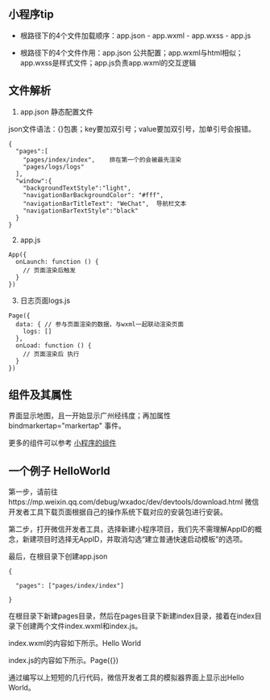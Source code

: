 ## 小程序tip

- 根路径下的4个文件加载顺序：app.json - app.wxml - app.wxss - app.js

- 根路径下的4个文件作用：app.json 公共配置；app.wxml与html相似；app.wxss是样式文件；app.js负责app.wxml的交互逻辑


## 文件解析

1. app.json  静态配置文件

json文件语法：{}包裹；key要加双引号；value要加双引号，加单引号会报错。

```
{
  "pages":[
    "pages/index/index",    排在第一个的会被最先渲染
    "pages/logs/logs"
  ],
  "window":{
    "backgroundTextStyle":"light",
    "navigationBarBackgroundColor": "#fff",
    "navigationBarTitleText": "WeChat",  导航栏文本
    "navigationBarTextStyle":"black"
  }
}
```  
2. app.js

```
App({
  onLaunch: function () {
    // 页面渲染后触发
  }
})
```

3. 日志页面logs.js
```
Page({
  data: { // 参与页面渲染的数据，与wxml一起联动渲染页面
    logs: []
  },
  onLoad: function () {
    // 页面渲染后 执行
  }
})
```

## 组件及其属性

<map longitude="广州经度" latitude="广州纬度"></map>  界面显示地图，且一开始显示广州经纬度；再加属性bindmarkertap="markertap" 事件。

更多的组件可以参考 [小程序的组件](https://developers.weixin.qq.com/miniprogram/dev/component/)

## 一个例子 HelloWorld

第一步，请前往https://mp.weixin.qq.com/debug/wxadoc/dev/devtools/download.html 微信开发者工具下载页面根据自己的操作系统下载对应的安装包进行安装。

第二步，打开微信开发者工具，选择新建小程序项目，我们先不需理解AppID的概念，新建项目时选择无AppID，并取消勾选“建立普通快速启动模板”的选项。

最后，在根目录下创建app.json

```
{

  "pages": ["pages/index/index"]

}
```

在根目录下新建pages目录，然后在pages目录下新建index目录，接着在index目录下创建两个文件index.wxml和index.js。

index.wxml的内容如下所示。<text>Hello World</text>

index.js的内容如下所示。Page({})

通过编写以上短短的几行代码，微信开发者工具的模拟器界面上显示出Hello World。
